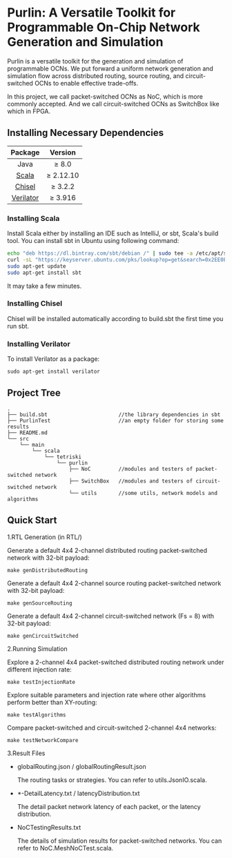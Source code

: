 Purlin: A Versatile Toolkit for Programmable On-Chip Network Generation and Simulation
=====================

Purlin is a versatile toolkit for the generation and simulation of programmable OCNs.
We put forward a uniform network generation and simulation flow across distributed
routing, source routing, and circuit-switched OCNs to enable effective
trade-offs.

In this project, we call packet-switched OCNs as NoC, which is more commonly accepted.
And we call circuit-switched OCNs as SwitchBox like which in FPGA.


## Installing Necessary Dependencies

|  Package  |  Version  |
|  :----: | :----: |
| Java  | ≥ 8.0 |
| [Scala](https://www.scala-lang.org/download/)  | ≥ 2.12.10 |
| [Chisel](https://github.com/freechipsproject/chisel3)  | ≥ 3.2.2 |
| [Verilator](https://www.veripool.org/wiki/verilator)  | ≥ 3.916 |

### Installing Scala
Install Scala either by installing an IDE such as IntelliJ, or sbt, Scala's build tool.
You can install sbt in Ubuntu using following command:
 ```Bash
 echo "deb https://dl.bintray.com/sbt/debian /" | sudo tee -a /etc/apt/sources.list.d/sbt.list
 curl -sL "https://keyserver.ubuntu.com/pks/lookup?op=get&search=0x2EE0EA64E40A89B84B2DF73499E82A75642AC823" | sudo apt-key add
 sudo apt-get update
 sudo apt-get install sbt
 ```

It may take a few minutes.

### Installing Chisel
Chisel will be installed automatically according to build.sbt the first time you run sbt.

### Installing Verilator

To install Verilator as a package:
``` shell
sudo apt-get install verilator
``` 

## Project Tree

```
.
├── build.sbt                       //the library dependencies in sbt
├── PurlinTest                      //an empty folder for storing some results
├── README.md 
└── src
    └── main
        └── scala
            └── tetriski
                └── purlin
                    ├── NoC         //modules and testers of packet-switched network
                    ├── SwitchBox   //modules and testers of circuit-switched network
                    └── utils       //some utils, network models and algorithms
```


## Quick Start

1.RTL Generation (in RTL/)

Generate a default 4x4 2-channel distributed routing packet-switched network with 32-bit payload:
``` shell
make genDistributedRouting
``` 

Generate a default 4x4 2-channel source routing packet-switched network with 32-bit payload:
``` shell
make genSourceRouting
``` 

Generate a default 4x4 2-channel circuit-switched network (Fs = 8) with 32-bit payload:
``` shell
make genCircuitSwitched
``` 

2.Running Simulation

Explore a 2-channel 4x4 packet-switched distributed routing network under different injection rate:
``` shell
make testInjectionRate
``` 

Explore suitable parameters and injection rate where other algorithms perform better than XY-routing:
``` shell
make testAlgorithms
``` 

Compare packet-switched and circuit-switched 2-channel 4x4 networks:
``` shell
make testNetworkCompare
``` 
 

3.Result Files

- globalRouting.json / globalRoutingResult.json
   
     The routing tasks or strategies.
        You can refer to utils.JsonIO.scala.

- *-DetailLatency.txt / latencyDistribution.txt

     The detail packet network latency of each packet, or the latency distribution.

- NoCTestingResults.txt

     The details of simulation results for packet-switched networks.
You can refer to NoC.MeshNoCTest.scala.

